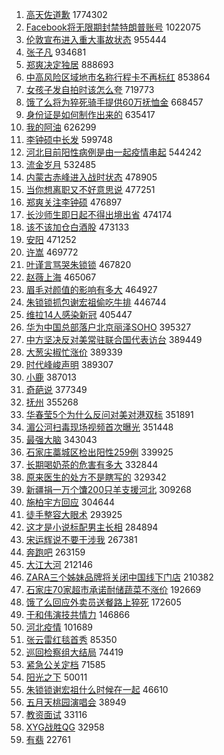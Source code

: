 1. [高天佐道歉](https://s.weibo.com/weibo?q=%23%E9%AB%98%E5%A4%A9%E4%BD%90%E9%81%93%E6%AD%89%23&Refer=top) 1774302
1. [Facebook将无限期封禁特朗普账号](https://s.weibo.com/weibo?q=%23Facebook%E5%B0%86%E6%97%A0%E9%99%90%E6%9C%9F%E5%B0%81%E7%A6%81%E7%89%B9%E6%9C%97%E6%99%AE%E8%B4%A6%E5%8F%B7%23&Refer=top) 1022075
1. [伦敦宣布进入重大事故状态](https://s.weibo.com/weibo?q=%23%E4%BC%A6%E6%95%A6%E5%AE%A3%E5%B8%83%E8%BF%9B%E5%85%A5%E9%87%8D%E5%A4%A7%E4%BA%8B%E6%95%85%E7%8A%B6%E6%80%81%23&Refer=top) 955444
1. [张子凡](https://s.weibo.com/weibo?q=%E5%BC%A0%E5%AD%90%E5%87%A1&Refer=top) 934681
1. [郑爽决定独居](https://s.weibo.com/weibo?q=%23%E9%83%91%E7%88%BD%E5%86%B3%E5%AE%9A%E7%8B%AC%E5%B1%85%23&Refer=top) 888693
1. [中高风险区域地市名称行程卡不再标红](https://s.weibo.com/weibo?q=%23%E4%B8%AD%E9%AB%98%E9%A3%8E%E9%99%A9%E5%8C%BA%E5%9F%9F%E5%9C%B0%E5%B8%82%E5%90%8D%E7%A7%B0%E8%A1%8C%E7%A8%8B%E5%8D%A1%E4%B8%8D%E5%86%8D%E6%A0%87%E7%BA%A2%23&Refer=top) 853864
1. [女孩子发自拍时该怎么夸](https://s.weibo.com/weibo?q=%23%E5%A5%B3%E5%AD%A9%E5%AD%90%E5%8F%91%E8%87%AA%E6%8B%8D%E6%97%B6%E8%AF%A5%E6%80%8E%E4%B9%88%E5%A4%B8%23&Refer=top) 719773
1. [饿了么将为猝死骑手提供60万抚恤金](https://s.weibo.com/weibo?q=%23%E9%A5%BF%E4%BA%86%E4%B9%88%E5%B0%86%E4%B8%BA%E7%8C%9D%E6%AD%BB%E9%AA%91%E6%89%8B%E6%8F%90%E4%BE%9B60%E4%B8%87%E6%8A%9A%E6%81%A4%E9%87%91%23&Refer=top) 668457
1. [身份证是如何制作出来的](https://s.weibo.com/weibo?q=%23%E8%BA%AB%E4%BB%BD%E8%AF%81%E6%98%AF%E5%A6%82%E4%BD%95%E5%88%B6%E4%BD%9C%E5%87%BA%E6%9D%A5%E7%9A%84%23&Refer=top) 635417
1. [我的阿油](https://s.weibo.com/weibo?q=%E6%88%91%E7%9A%84%E9%98%BF%E6%B2%B9&Refer=top) 626299
1. [李钟硕中长发](https://s.weibo.com/weibo?q=%23%E6%9D%8E%E9%92%9F%E7%A1%95%E4%B8%AD%E9%95%BF%E5%8F%91%23&Refer=top) 599748
1. [河北目前阳性病例是由一起疫情串起](https://s.weibo.com/weibo?q=%23%E6%B2%B3%E5%8C%97%E7%9B%AE%E5%89%8D%E9%98%B3%E6%80%A7%E7%97%85%E4%BE%8B%E6%98%AF%E7%94%B1%E4%B8%80%E8%B5%B7%E7%96%AB%E6%83%85%E4%B8%B2%E8%B5%B7%23&Refer=top) 544242
1. [流金岁月](https://s.weibo.com/weibo?q=%E6%B5%81%E9%87%91%E5%B2%81%E6%9C%88&Refer=top) 532485
1. [内蒙古赤峰进入战时状态](https://s.weibo.com/weibo?q=%23%E5%86%85%E8%92%99%E5%8F%A4%E8%B5%A4%E5%B3%B0%E8%BF%9B%E5%85%A5%E6%88%98%E6%97%B6%E7%8A%B6%E6%80%81%23&Refer=top) 478905
1. [当你想离职又不好意思说](https://s.weibo.com/weibo?q=%23%E5%BD%93%E4%BD%A0%E6%83%B3%E7%A6%BB%E8%81%8C%E5%8F%88%E4%B8%8D%E5%A5%BD%E6%84%8F%E6%80%9D%E8%AF%B4%23&Refer=top) 477251
1. [郑爽关注李钟硕](https://s.weibo.com/weibo?q=%23%E9%83%91%E7%88%BD%E5%85%B3%E6%B3%A8%E6%9D%8E%E9%92%9F%E7%A1%95%23&Refer=top) 476897
1. [长沙师生即日起不得出境出省](https://s.weibo.com/weibo?q=%23%E9%95%BF%E6%B2%99%E5%B8%88%E7%94%9F%E5%8D%B3%E6%97%A5%E8%B5%B7%E4%B8%8D%E5%BE%97%E5%87%BA%E5%A2%83%E5%87%BA%E7%9C%81%23&Refer=top) 474174
1. [该不该加仓白酒股](https://s.weibo.com/weibo?q=%23%E8%AF%A5%E4%B8%8D%E8%AF%A5%E5%8A%A0%E4%BB%93%E7%99%BD%E9%85%92%E8%82%A1%23&Refer=top) 473133
1. [安阳](https://s.weibo.com/weibo?q=%E5%AE%89%E9%98%B3&Refer=top) 471252
1. [许嵩](https://s.weibo.com/weibo?q=%E8%AE%B8%E5%B5%A9&Refer=top) 469772
1. [叶谨言骂哭朱锁锁](https://s.weibo.com/weibo?q=%23%E5%8F%B6%E8%B0%A8%E8%A8%80%E9%AA%82%E5%93%AD%E6%9C%B1%E9%94%81%E9%94%81%23&Refer=top) 467820
1. [赵薇上海](https://s.weibo.com/weibo?q=%23%E8%B5%B5%E8%96%87%E4%B8%8A%E6%B5%B7%23&Refer=top) 465067
1. [眉毛对颜值的影响有多大](https://s.weibo.com/weibo?q=%23%E7%9C%89%E6%AF%9B%E5%AF%B9%E9%A2%9C%E5%80%BC%E7%9A%84%E5%BD%B1%E5%93%8D%E6%9C%89%E5%A4%9A%E5%A4%A7%23&Refer=top) 464927
1. [朱锁锁抓包谢宏祖偷吃牛排](https://s.weibo.com/weibo?q=%23%E6%9C%B1%E9%94%81%E9%94%81%E6%8A%93%E5%8C%85%E8%B0%A2%E5%AE%8F%E7%A5%96%E5%81%B7%E5%90%83%E7%89%9B%E6%8E%92%23&Refer=top) 446744
1. [维拉14人感染新冠](https://s.weibo.com/weibo?q=%E7%BB%B4%E6%8B%8914%E4%BA%BA%E6%84%9F%E6%9F%93%E6%96%B0%E5%86%A0&Refer=top) 405447
1. [华为中国总部落户北京丽泽SOHO](https://s.weibo.com/weibo?q=%23%E5%8D%8E%E4%B8%BA%E4%B8%AD%E5%9B%BD%E6%80%BB%E9%83%A8%E8%90%BD%E6%88%B7%E5%8C%97%E4%BA%AC%E4%B8%BD%E6%B3%BDSOHO%23&Refer=top) 395327
1. [中方坚决反对美常驻联合国代表访台](https://s.weibo.com/weibo?q=%E4%B8%AD%E6%96%B9%E5%9D%9A%E5%86%B3%E5%8F%8D%E5%AF%B9%E7%BE%8E%E5%B8%B8%E9%A9%BB%E8%81%94%E5%90%88%E5%9B%BD%E4%BB%A3%E8%A1%A8%E8%AE%BF%E5%8F%B0&Refer=top) 389449
1. [大葱尖椒忙涨价](https://s.weibo.com/weibo?q=%23%E5%A4%A7%E8%91%B1%E5%B0%96%E6%A4%92%E5%BF%99%E6%B6%A8%E4%BB%B7%23&Refer=top) 389339
1. [时代峰峻声明](https://s.weibo.com/weibo?q=%23%E6%97%B6%E4%BB%A3%E5%B3%B0%E5%B3%BB%E5%A3%B0%E6%98%8E%23&Refer=top) 389307
1. [小鹿](https://s.weibo.com/weibo?q=%E5%B0%8F%E9%B9%BF&Refer=top) 387013
1. [奇葩说](https://s.weibo.com/weibo?q=%E5%A5%87%E8%91%A9%E8%AF%B4&Refer=top) 377349
1. [抚州](https://s.weibo.com/weibo?q=%E6%8A%9A%E5%B7%9E&Refer=top) 355268
1. [华春莹5个为什么反问对美对港双标](https://s.weibo.com/weibo?q=%23%E5%8D%8E%E6%98%A5%E8%8E%B95%E4%B8%AA%E4%B8%BA%E4%BB%80%E4%B9%88%E5%8F%8D%E9%97%AE%E5%AF%B9%E7%BE%8E%E5%AF%B9%E6%B8%AF%E5%8F%8C%E6%A0%87%23&Refer=top) 351891
1. [湄公河扫毒现场视频首次曝光](https://s.weibo.com/weibo?q=%E6%B9%84%E5%85%AC%E6%B2%B3%E6%89%AB%E6%AF%92%E7%8E%B0%E5%9C%BA%E8%A7%86%E9%A2%91%E9%A6%96%E6%AC%A1%E6%9B%9D%E5%85%89&Refer=top) 351448
1. [最强大脑](https://s.weibo.com/weibo?q=%E6%9C%80%E5%BC%BA%E5%A4%A7%E8%84%91&Refer=top) 343043
1. [石家庄藁城区检出阳性259例](https://s.weibo.com/weibo?q=%23%E7%9F%B3%E5%AE%B6%E5%BA%84%E8%97%81%E5%9F%8E%E5%8C%BA%E6%A3%80%E5%87%BA%E9%98%B3%E6%80%A7259%E4%BE%8B%23&Refer=top) 339925
1. [长期喝奶茶的危害有多大](https://s.weibo.com/weibo?q=%23%E9%95%BF%E6%9C%9F%E5%96%9D%E5%A5%B6%E8%8C%B6%E7%9A%84%E5%8D%B1%E5%AE%B3%E6%9C%89%E5%A4%9A%E5%A4%A7%23&Refer=top) 332844
1. [原来医生的处方不是瞎写的](https://s.weibo.com/weibo?q=%23%E5%8E%9F%E6%9D%A5%E5%8C%BB%E7%94%9F%E7%9A%84%E5%A4%84%E6%96%B9%E4%B8%8D%E6%98%AF%E7%9E%8E%E5%86%99%E7%9A%84%23&Refer=top) 329342
1. [新疆捐一万个馕200只羊支援河北](https://s.weibo.com/weibo?q=%23%E6%96%B0%E7%96%86%E6%8D%90%E4%B8%80%E4%B8%87%E4%B8%AA%E9%A6%95200%E5%8F%AA%E7%BE%8A%E6%94%AF%E6%8F%B4%E6%B2%B3%E5%8C%97%23&Refer=top) 309268
1. [施柏宇方回应](https://s.weibo.com/weibo?q=%E6%96%BD%E6%9F%8F%E5%AE%87%E6%96%B9%E5%9B%9E%E5%BA%94&Refer=top) 304644
1. [徒手整容大眼术](https://s.weibo.com/weibo?q=%23%E5%BE%92%E6%89%8B%E6%95%B4%E5%AE%B9%E5%A4%A7%E7%9C%BC%E6%9C%AF%23&Refer=top) 293925
1. [这才是小说标配男主长相](https://s.weibo.com/weibo?q=%23%E8%BF%99%E6%89%8D%E6%98%AF%E5%B0%8F%E8%AF%B4%E6%A0%87%E9%85%8D%E7%94%B7%E4%B8%BB%E9%95%BF%E7%9B%B8%23&Refer=top) 284894
1. [宋运辉说不要干涉我](https://s.weibo.com/weibo?q=%E5%AE%8B%E8%BF%90%E8%BE%89%E8%AF%B4%E4%B8%8D%E8%A6%81%E5%B9%B2%E6%B6%89%E6%88%91&Refer=top) 267381
1. [奔跑吧](https://s.weibo.com/weibo?q=%E5%A5%94%E8%B7%91%E5%90%A7&Refer=top) 263159
1. [大江大河](https://s.weibo.com/weibo?q=%E5%A4%A7%E6%B1%9F%E5%A4%A7%E6%B2%B3&Refer=top) 212146
1. [ZARA三个姊妹品牌将关闭中国线下门店](https://s.weibo.com/weibo?q=%23ZARA%E4%B8%89%E4%B8%AA%E5%A7%8A%E5%A6%B9%E5%93%81%E7%89%8C%E5%B0%86%E5%85%B3%E9%97%AD%E4%B8%AD%E5%9B%BD%E7%BA%BF%E4%B8%8B%E9%97%A8%E5%BA%97%23&Refer=top) 210382
1. [石家庄70家超市承诺耐储蔬菜不涨价](https://s.weibo.com/weibo?q=%23%E7%9F%B3%E5%AE%B6%E5%BA%8470%E5%AE%B6%E8%B6%85%E5%B8%82%E6%89%BF%E8%AF%BA%E8%80%90%E5%82%A8%E8%94%AC%E8%8F%9C%E4%B8%8D%E6%B6%A8%E4%BB%B7%23&Refer=top) 192669
1. [饿了么回应外卖员送餐路上猝死](https://s.weibo.com/weibo?q=%23%E9%A5%BF%E4%BA%86%E4%B9%88%E5%9B%9E%E5%BA%94%E5%A4%96%E5%8D%96%E5%91%98%E9%80%81%E9%A4%90%E8%B7%AF%E4%B8%8A%E7%8C%9D%E6%AD%BB%23&Refer=top) 172605
1. [于和伟演技共情力](https://s.weibo.com/weibo?q=%23%E4%BA%8E%E5%92%8C%E4%BC%9F%E6%BC%94%E6%8A%80%E5%85%B1%E6%83%85%E5%8A%9B%23&Refer=top) 146866
1. [河北疫情](https://s.weibo.com/weibo?q=%23%E6%B2%B3%E5%8C%97%E7%96%AB%E6%83%85%23&Refer=top) 101689
1. [张云雷红毯首秀](https://s.weibo.com/weibo?q=%23%E5%BC%A0%E4%BA%91%E9%9B%B7%E7%BA%A2%E6%AF%AF%E9%A6%96%E7%A7%80%23&Refer=top) 85350
1. [巡回检察组大结局](https://s.weibo.com/weibo?q=%E5%B7%A1%E5%9B%9E%E6%A3%80%E5%AF%9F%E7%BB%84%E5%A4%A7%E7%BB%93%E5%B1%80&Refer=top) 74419
1. [紧急公关定档](https://s.weibo.com/weibo?q=%23%E7%B4%A7%E6%80%A5%E5%85%AC%E5%85%B3%E5%AE%9A%E6%A1%A3%23&Refer=top) 71585
1. [阳光之下](https://s.weibo.com/weibo?q=%E9%98%B3%E5%85%89%E4%B9%8B%E4%B8%8B&Refer=top) 50011
1. [朱锁锁谢宏祖什么时候在一起](https://s.weibo.com/weibo?q=%23%E6%9C%B1%E9%94%81%E9%94%81%E8%B0%A2%E5%AE%8F%E7%A5%96%E4%BB%80%E4%B9%88%E6%97%B6%E5%80%99%E5%9C%A8%E4%B8%80%E8%B5%B7%23&Refer=top) 46610
1. [五月天桃园演唱会](https://s.weibo.com/weibo?q=%E4%BA%94%E6%9C%88%E5%A4%A9%E6%A1%83%E5%9B%AD%E6%BC%94%E5%94%B1%E4%BC%9A&Refer=top) 38949
1. [教资面试](https://s.weibo.com/weibo?q=%E6%95%99%E8%B5%84%E9%9D%A2%E8%AF%95&Refer=top) 33116
1. [XYG战胜QG](https://s.weibo.com/weibo?q=XYG%E6%88%98%E8%83%9CQG&Refer=top) 32958
1. [有翡](https://s.weibo.com/weibo?q=%E6%9C%89%E7%BF%A1&Refer=top) 22761
